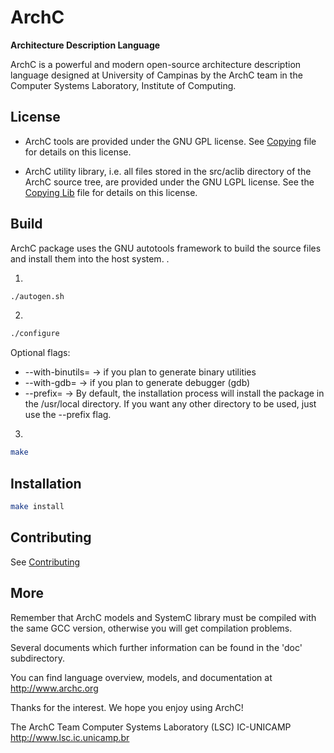 ArchC
=====

**Architecture Description Language**

ArchC is a powerful and modern open-source architecture description language designed at University of Campinas by the ArchC team in the Computer Systems Laboratory, Institute of Computing.

License
-------
 - ArchC tools are provided under the GNU GPL license.
   See [Copying](COPYING) file for details on this license.

 - ArchC utility library, i.e. all files stored in the src/aclib
   directory of the ArchC source tree, are provided under the GNU LGPL
   license. See the [Copying Lib](COPYING.LIB) file for details on this license.

Build
------------
ArchC package uses the GNU autotools framework to build the source
files and install them into the host system. .

1.
```bash
./autogen.sh
```
2.
```bash
./configure
```
Optional flags:
  * --with-binutils=<binutils-path> -> if you plan to generate binary utilities
  * --with-gdb=<gdb-path> -> if you plan to generate debugger (gdb)
  * --prefix=<install-dir> -> By default, the installation process will install the package in the /usr/local directory. If you want any other directory to be used, just use the --prefix flag.

3.
```bash
make
```

Installation
------------

```bash
make install
```

Contributing
------------

See [Contributing](CONTRIBUTING.md)


More
----

Remember that ArchC models and SystemC library must be compiled with
the same GCC version, otherwise you will get compilation problems.

Several documents which further information can be found in the 'doc'
subdirectory.

You can find language overview, models, and documentation at
http://www.archc.org



Thanks for the interest. We hope you enjoy using ArchC!

The ArchC Team
Computer Systems Laboratory (LSC)
IC-UNICAMP
http://www.lsc.ic.unicamp.br
